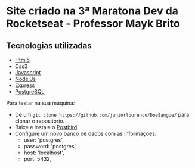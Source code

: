 # Site criado na 3ª Maratona Dev da Rocketseat - Professor Mayk Brito
## Tecnologias utilizadas
* [Html5](https://www.w3schools.com/html/)
* [Css3](https://www.w3.org/Style/CSS/)
* [Javascript](https://www.w3schools.com/js/)
* [Node Js](https://nodejs.org)
* [Express](https://www.npmjs.com/package/express)
* [PostgreSQL](https://www.postgresql.org/)

Para testar na sua máquina:
* Dê um 
`git clone https://github.com/juniorlourenco/DoeSangue/` para clonar o repositório.
* Baixe e instale o [Postbird](https://www.electronjs.org/apps/postbird).
* Configure um novo banco de dados com as informações:
  - user: 'postgres',
  - password: 'postgres',
  - host: 'localhost',
  - port: 5432,


